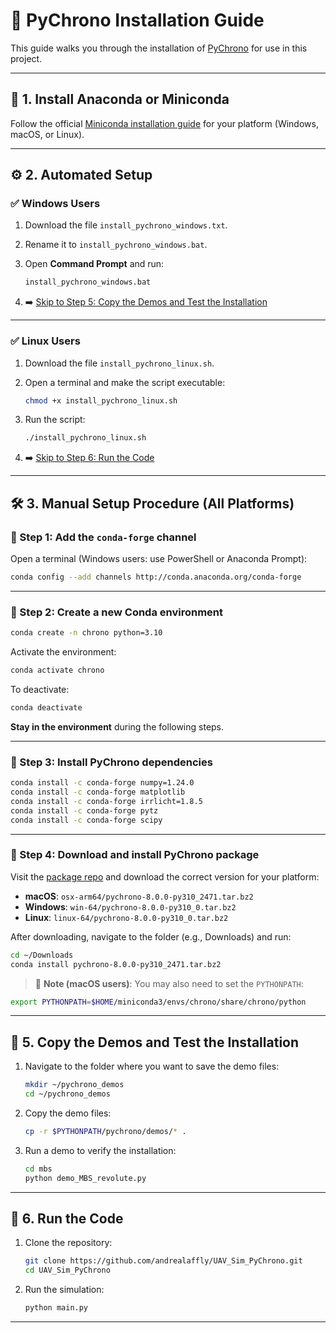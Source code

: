 # 🚀 PyChrono Installation Guide

This guide walks you through the installation of [PyChrono](https://projectchrono.org/) for use in this project.

---

## 🐍 1. Install Anaconda or Miniconda

Follow the official [Miniconda installation guide](https://www.anaconda.com/docs/getting-started/miniconda/install#macos-linux-installation) for your platform (Windows, macOS, or Linux).

---

## ⚙️ 2. Automated Setup

### ✅ Windows Users

1. Download the file `install_pychrono_windows.txt`.
2. Rename it to `install_pychrono_windows.bat`.
3. Open **Command Prompt** and run:

   ```bash
   install_pychrono_windows.bat
   ```

4. ➡️ [Skip to Step 5: Copy the Demos and Test the Installation](#📁-5-copy-the-demos-and-test-the-installation)

---

### ✅ Linux Users

1. Download the file `install_pychrono_linux.sh`.
2. Open a terminal and make the script executable:

   ```bash
   chmod +x install_pychrono_linux.sh
   ```

3. Run the script:

   ```bash
   ./install_pychrono_linux.sh
   ```

4. ➡️ [Skip to Step 6: Run the Code](#🚦-6-run-the-code)

---

## 🛠 3. Manual Setup Procedure (All Platforms)

### 🔧 Step 1: Add the `conda-forge` channel

Open a terminal (Windows users: use PowerShell or Anaconda Prompt):

```bash
conda config --add channels http://conda.anaconda.org/conda-forge
```

---

### 🔧 Step 2: Create a new Conda environment

```bash
conda create -n chrono python=3.10
```

Activate the environment:

```bash
conda activate chrono
```

To deactivate:

```bash
conda deactivate
```

**Stay in the environment** during the following steps.

---

### 🔧 Step 3: Install PyChrono dependencies

```bash
conda install -c conda-forge numpy=1.24.0
conda install -c conda-forge matplotlib
conda install -c conda-forge irrlicht=1.8.5
conda install -c conda-forge pytz
conda install -c conda-forge scipy
```

---

### 🔧 Step 4: Download and install PyChrono package

Visit the [package repo](https://anaconda.org/projectchrono/pychrono/files?page=3) and download the correct version for your platform:

- **macOS**: `osx-arm64/pychrono-8.0.0-py310_2471.tar.bz2`
- **Windows**: `win-64/pychrono-8.0.0-py310_0.tar.bz2`
- **Linux**: `linux-64/pychrono-8.0.0-py310_0.tar.bz2`

After downloading, navigate to the folder (e.g., Downloads) and run:

```bash
cd ~/Downloads
conda install pychrono-8.0.0-py310_2471.tar.bz2
```

> 🧠 **Note (macOS users)**: You may also need to set the `PYTHONPATH`:

```bash
export PYTHONPATH=$HOME/miniconda3/envs/chrono/share/chrono/python
```

---

## 📁 5. Copy the Demos and Test the Installation

1. Navigate to the folder where you want to save the demo files:

   ```bash
   mkdir ~/pychrono_demos
   cd ~/pychrono_demos
   ```

2. Copy the demo files:

   ```bash
   cp -r $PYTHONPATH/pychrono/demos/* .
   ```

3. Run a demo to verify the installation:

   ```bash
   cd mbs
   python demo_MBS_revolute.py
   ```

---

## 🚦 6. Run the Code

1. Clone the repository:

   ```bash
   git clone https://github.com/andrealaffly/UAV_Sim_PyChrono.git
   cd UAV_Sim_PyChrono
   ```

2. Run the simulation:

   ```bash
   python main.py
   ```

---
